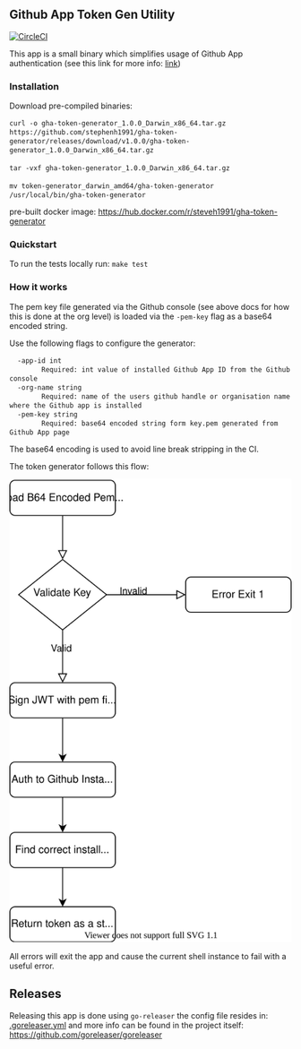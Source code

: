 ## Github App Token Gen Utility

[![CircleCI](https://circleci.com/gh/stephenh1991/gha-token-generator/tree/main.svg?style=svg)](https://circleci.com/gh/stephenh1991/gha-token-generator/tree/main)

This app is a small binary which simplifies usage of Github App authentication (see this link for more info: [link](https://docs.github.com/en/developers/apps/building-github-apps/authenticating-with-github-apps#authenticating-as-a-github-app))

### Installation

Download pre-compiled binaries:
```shell
curl -o gha-token-generator_1.0.0_Darwin_x86_64.tar.gz https://github.com/stephenh1991/gha-token-generator/releases/download/v1.0.0/gha-token-generator_1.0.0_Darwin_x86_64.tar.gz

tar -vxf gha-token-generator_1.0.0_Darwin_x86_64.tar.gz

mv token-generator_darwin_amd64/gha-token-generator /usr/local/bin/gha-token-generator

```

pre-built docker image: https://hub.docker.com/r/steveh1991/gha-token-generator

### Quickstart

To run the tests locally run: `make test`

### How it works

The pem key file generated via the Github console (see above docs for how this is done at the org level) is loaded via the `-pem-key` flag as a base64 encoded string.

Use the following flags to configure the generator:

```shell
  -app-id int
        Required: int value of installed Github App ID from the Github console
  -org-name string
        Required: name of the users github handle or organisation name where the Github app is installed
  -pem-key string
        Required: base64 encoded string form key.pem generated from Github App page
```

The base64 encoding is used to avoid line break stripping in the CI.

The token generator follows this flow:

![](./docs/assets/ghtokengen-flow.svg)

All errors will exit the app and cause the current shell instance to fail with a useful error.

## Releases
Releasing this app is done using `go-releaser` the config file resides in: [.goreleaser.yml](.goreleaser.yml) and more info can be found in the project itself: https://github.com/goreleaser/goreleaser
